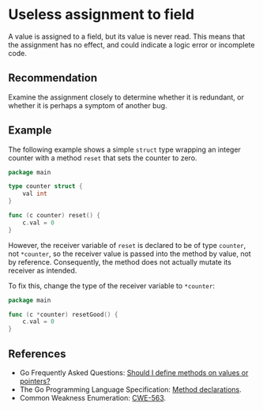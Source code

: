# Useless assignment to field
A value is assigned to a field, but its value is never read. This means that the assignment has no effect, and could indicate a logic error or incomplete code.


## Recommendation
Examine the assignment closely to determine whether it is redundant, or whether it is perhaps a symptom of another bug.


## Example
The following example shows a simple `struct` type wrapping an integer counter with a method `reset` that sets the counter to zero.


```go
package main

type counter struct {
	val int
}

func (c counter) reset() {
	c.val = 0
}

```
However, the receiver variable of `reset` is declared to be of type `counter`, not `*counter`, so the receiver value is passed into the method by value, not by reference. Consequently, the method does not actually mutate its receiver as intended.

To fix this, change the type of the receiver variable to `*counter`:


```go
package main

func (c *counter) resetGood() {
	c.val = 0
}

```

## References
* Go Frequently Asked Questions: [Should I define methods on values or pointers?](https://golang.org/doc/faq#methods_on_values_or_pointers)
* The Go Programming Language Specification: [Method declarations](https://golang.org/ref/spec#Method_declarations).
* Common Weakness Enumeration: [CWE-563](https://cwe.mitre.org/data/definitions/563.html).
